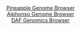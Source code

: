 <div id="Pineapple_Genome_Browser" align="center">
  <a href="https://igv.org/app/?sessionURL=blob:zZJfT9swFMW_iyXQJqVJnJCmiYSmUEopIMpahQwQitzESS38J7OdBFr1u8.gTXthEn3YNMkP9tW17znHvy3osFREcBADz4aBDSGwgFqLfolYQ_E1YliBuEJUYQtIXGGJeYFBvAUVUhqliytzc611o2LHIboZMMRrYSvfRgxtBEe9sgvBnLGgFK2ERFpI5ZxI1AmH1N2gxyvUNLaZ7duBUyKNHESbteBKOA3mdd6b9_JfpbzGXDCcs5Zq8iYgN3qMxtKu0JckWyZFgZW6xC.z8ji5nCW3_iS9nw7H9.n8PEuH2eGS1BzpVuLjds6i.R1r7yZ6PanDm2.ef6ouIfNnyYF_ejh5bojE6hiGcOQHoyEMTTCEl_j5f_JsFtnTN6PXLrs92TB5204nxDtTCx5lF9dP6_pd3yOwswAVRWs4AMVahjF0Ld8dWoE3HLxu4chy3cikIwUB8cOjBbRExZNpf9gC_dIYWoDC39s3cCwgZIkliAeR64YwirzgKDxyowjurC1oJf170Z6liyh0vcTzhnlFqDYol7nijbIR53ZXVHa92TPLzemBd1LWLNXnxYVg06_ZuJmtgq5oN1HxhzQtYIa_faCx.hFN_4S7jwix9Wpf2Ai_wul0fFb1GVtOezpf3CdHF.dP05v03XheMdovmkpIhrTpNxVz_MlbhyRBXJtCRxRZEUr0S2ZSFD2IoecbbEEhqDAcAlmvPrmWa8HA_fwbT3_3uPsB">Pineapple Genome Browser</a>
</div>
<div id="Alphonso_Genome_Browser" align="center">
  <a href="https://igv.org/app/?sessionURL=blob:zZNdb9owGIX_i6VWmxTy2RASqZpCoSulX4CA0aqKXhIncXHiYJvwJf573WrTblapXGya5Av7le33nOPHe1RjLggrUYBs3XJ1y0IaEjlbj6CoKL6DAgsUpEAF1hDHKea4jDEK9igFIWE8vFEncykrERgGkVWjgDJjunB0KGDHSlgLPWaFccEohTnjIBkXRptDzQyS1Y01nkNV6aq3o7tGAhIMoFXOSsGMCpdZtFb3Rb9KUYZLVuCoWFFJ3gVESo_SmOgpfAunozCOsRB9vO0l52G_F06c7vjxe_PicXx_NR03p6cjkpUgVxyfb.sszW7aD9vleGY5lNp37mKYkn6eDk6czml3UxGOxbnlWS3HbXmuqYIhZYI3_5NnNciRvgdptci99Qzai.21e.ONvMEmu7rc5entB74PGqIsXikOUJxzL7BMzTGbmms3G29Tq6WZpq_S4Yyg4OlZQ5JDvFDbn_ZIbitFCxJ4uXoHR0OMJ5ijoOGbpmf5vu2eeWem71sHbY9WnP69aC_HQ98z7dC2m1FKqFQoJ5EoK6FDWep1nOrZ7sgsF.0ezOLm5LpjT4cPGx9abBYuXyaTPPtjlm.fS7V.fz5l9DOK_gl1nxGiy_mxqIWTs0E458t.7_Z6cO.c2O3dj8TtvFT2Ju5.GNBx4aSMFyDVflVRy5.81cAJlFIVaiLInFAit1OVI1ujwLIdhS2KGWWKQ8Sz.RdTMzXLNb_.xtM5PB9eAQ--">Alphonso Genome Browser</a>
</div>


<div id="DAF_Genomics_Browser" align="center">
  <a href="https://igv.org/app/?sessionURL=blob:tZFra9swFIb_i6D95LsdOzaE4XZdF9q1NKkbSCnhVD6.UMtyJXlOE_LfJ7yWwUYZgw4kIXEu76vz7Ml3FLLmLUmIZ7kTy3WJQWTFhyWwrsErYChJUkAj0SACCxTYUiTJnhQgFWSLS11ZKdXJxLZzKMwSW85qKi3pW9CZkveqQp1qehYw2PEWBmlRznSyAhuaruKt5DZQilKajt1hW24G0MdbbDO2xA3rG1WPqhttQhvLrQK027rNcfsXI_9BWa_6U7papmP9Bb7M81l6MU_v_LNsfR6errPrr6ssXB0v67IF1QucZefXBYbl45o_zelV0A27qDi9Y_I5nh_5n4_Ptl0tUM7cyJ36k2noBeRgkIbTXiMgtBJu4gZG5E0NLwjM16s_CfUMBK9Jcv9gECWAPun0.z1RL50GRSQ.9yMzg3CRoyCJGTtO5MaxNwmiwIlj92DsSS.aDyb5JVvEkeOlnhdaj8C0flE34_i00J_Bj8L4W2e9_xXTtpkeeSc7fosUhkux2LGbUkVL2p7Azbd3QBnk3Y8VXDBQOvTz.YoFGq3HsFW_uPiHh8MP">DAF Genomics Browser</a>
</div>
